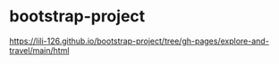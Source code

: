 # bootstrap-project

https://lili-126.github.io/bootstrap-project/tree/gh-pages/explore-and-travel/main/html


